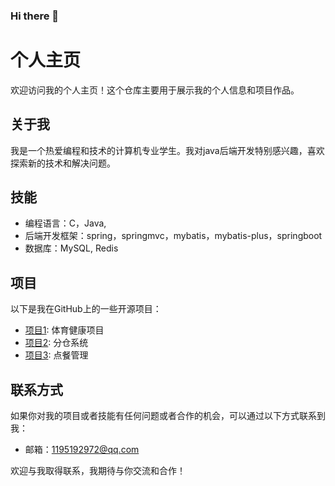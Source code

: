 ### Hi there 👋


# 个人主页

欢迎访问我的个人主页！这个仓库主要用于展示我的个人信息和项目作品。

## 关于我

我是一个热爱编程和技术的计算机专业学生。我对java后端开发特别感兴趣，喜欢探索新的技术和解决问题。

## 技能

- 编程语言：C，Java,
- 后端开发框架：spring，springmvc，mybatis，mybatis-plus，springboot
- 数据库：MySQL, Redis


## 项目

以下是我在GitHub上的一些开源项目：

- [项目1]((http://sports.jmuie.com/)): 体育健康项目
- [项目2]((http://eline.jmuie.com/)): 分仓系统
- [项目3]([(http://www.reax.top/backend/page/login/login.html)): 点餐管理

## 联系方式

如果你对我的项目或者技能有任何问题或者合作的机会，可以通过以下方式联系到我：

- 邮箱：1195192972@qq.com

欢迎与我取得联系，我期待与你交流和合作！
